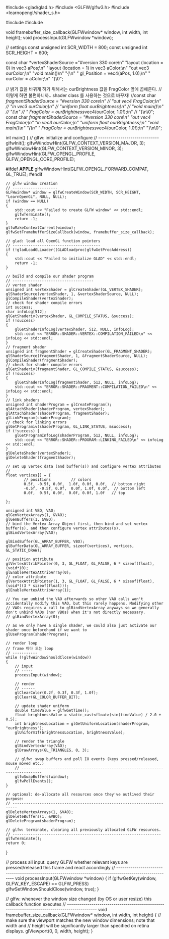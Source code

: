#include <glad/glad.h>
#include <GLFW/glfw3.h>
#include <learnopengl/shader_s.h>

#include <iostream>
#include <cmath>

void framebuffer_size_callback(GLFWwindow* window, int width, int height);
void processInput(GLFWwindow *window);

// settings
const unsigned int SCR_WIDTH = 800;
const unsigned int SCR_HEIGHT = 600;

const char *vertexShaderSource ="#version 330 core\n"
                                "layout (location = 0) in vec3 aPos;\n"
                                "layout (location = 1) in vec3 aColor;\n"
                                "out vec3 ourColor;\n"
                                "void main()\n"
                                "{\n"
                                "   gl_Position = vec4(aPos, 1.0);\n"
                                "   ourColor = aColor;\n"
                                "}\0";

// 밝기 값을 바뀌게 하기 위해서는 ourBrightness 값을 FragColor 앞에 곱해준다.
// 이렇게 하면 불편하니까.. shader class 를 사용하는 것으로 바꾸자!
//const char *fragmentShaderSource = "#version 330 core\n"
//                                   "out vec4 FragColor;\n"
//                                   "in vec3 ourColor;\n"
//                                   "uniform float ourBrightness;\n"
//                                   "void main()\n"
//                                   "{\n"
//                                   "   FragColor = ourBrightness*vec4(ourColor, 1.0f);\n"
//                                   "}\n\0";
const char *fragmentShaderSource = "#version 330 core\n"
                                   "out vec4 FragColor;\n"
                                   "in vec3 ourColor;\n"
                                   "uniform float ourBrightness;\n"
                                   "void main()\n"
                                   "{\n"
                                   "   FragColor = ourBrightness*vec4(ourColor, 1.0f);\n"
                                   "}\n\0";

int main()
{
    // glfw: initialize and configure
    // ------------------------------
    glfwInit();
    glfwWindowHint(GLFW_CONTEXT_VERSION_MAJOR, 3);
    glfwWindowHint(GLFW_CONTEXT_VERSION_MINOR, 3);
    glfwWindowHint(GLFW_OPENGL_PROFILE, GLFW_OPENGL_CORE_PROFILE);

#ifdef __APPLE__
    glfwWindowHint(GLFW_OPENGL_FORWARD_COMPAT, GL_TRUE);
#endif

    // glfw window creation
    // --------------------
    GLFWwindow* window = glfwCreateWindow(SCR_WIDTH, SCR_HEIGHT, "LearnOpenGL", NULL, NULL);
    if (window == NULL)
    {
        std::cout << "Failed to create GLFW window" << std::endl;
        glfwTerminate();
        return -1;
    }
    glfwMakeContextCurrent(window);
    glfwSetFramebufferSizeCallback(window, framebuffer_size_callback);

    // glad: load all OpenGL function pointers
    // ---------------------------------------
    if (!gladLoadGLLoader((GLADloadproc)glfwGetProcAddress))
    {
        std::cout << "Failed to initialize GLAD" << std::endl;
        return -1;
    }

    // build and compile our shader program
    // ------------------------------------
    // vertex shader
    unsigned int vertexShader = glCreateShader(GL_VERTEX_SHADER);
    glShaderSource(vertexShader, 1, &vertexShaderSource, NULL);
    glCompileShader(vertexShader);
    // check for shader compile errors
    int success;
    char infoLog[512];
    glGetShaderiv(vertexShader, GL_COMPILE_STATUS, &success);
    if (!success)
    {
        glGetShaderInfoLog(vertexShader, 512, NULL, infoLog);
        std::cout << "ERROR::SHADER::VERTEX::COMPILATION_FAILED\n" << infoLog << std::endl;
    }
    // fragment shader
    unsigned int fragmentShader = glCreateShader(GL_FRAGMENT_SHADER);
    glShaderSource(fragmentShader, 1, &fragmentShaderSource, NULL);
    glCompileShader(fragmentShader);
    // check for shader compile errors
    glGetShaderiv(fragmentShader, GL_COMPILE_STATUS, &success);
    if (!success)
    {
        glGetShaderInfoLog(fragmentShader, 512, NULL, infoLog);
        std::cout << "ERROR::SHADER::FRAGMENT::COMPILATION_FAILED\n" << infoLog << std::endl;
    }
    // link shaders
    unsigned int shaderProgram = glCreateProgram();
    glAttachShader(shaderProgram, vertexShader);
    glAttachShader(shaderProgram, fragmentShader);
    glLinkProgram(shaderProgram);
    // check for linking errors
    glGetProgramiv(shaderProgram, GL_LINK_STATUS, &success);
    if (!success) {
        glGetProgramInfoLog(shaderProgram, 512, NULL, infoLog);
        std::cout << "ERROR::SHADER::PROGRAM::LINKING_FAILED\n" << infoLog << std::endl;
    }
    glDeleteShader(vertexShader);
    glDeleteShader(fragmentShader);

    // set up vertex data (and buffer(s)) and configure vertex attributes
    // ------------------------------------------------------------------
    float vertices[] = {
            // positions         // colors
            0.5f, -0.5f, 0.0f,  1.0f, 0.0f, 0.0f,  // bottom right
            -0.5f, -0.5f, 0.0f,  0.0f, 1.0f, 0.0f,  // bottom left
            0.0f,  0.5f, 0.0f,  0.0f, 0.0f, 1.0f   // top

    };

    unsigned int VBO, VAO;
    glGenVertexArrays(1, &VAO);
    glGenBuffers(1, &VBO);
    // bind the Vertex Array Object first, then bind and set vertex buffer(s), and then configure vertex attributes(s).
    glBindVertexArray(VAO);

    glBindBuffer(GL_ARRAY_BUFFER, VBO);
    glBufferData(GL_ARRAY_BUFFER, sizeof(vertices), vertices, GL_STATIC_DRAW);

    // position attribute
    glVertexAttribPointer(0, 3, GL_FLOAT, GL_FALSE, 6 * sizeof(float), (void*)0);
    glEnableVertexAttribArray(0);
    // color attribute
    glVertexAttribPointer(1, 3, GL_FLOAT, GL_FALSE, 6 * sizeof(float), (void*)(3 * sizeof(float)));
    glEnableVertexAttribArray(1);

    // You can unbind the VAO afterwards so other VAO calls won't accidentally modify this VAO, but this rarely happens. Modifying other
    // VAOs requires a call to glBindVertexArray anyways so we generally don't unbind VAOs (nor VBOs) when it's not directly necessary.
    // glBindVertexArray(0);

    // as we only have a single shader, we could also just activate our shader once beforehand if we want to
    glUseProgram(shaderProgram);

    // render loop
    // frame 마다 도는 loop
    // -----------
    while (!glfwWindowShouldClose(window))
    {
        // input
        // -----
        processInput(window);

        // render
        // ------
        glClearColor(0.2f, 0.3f, 0.3f, 1.0f);
        glClear(GL_COLOR_BUFFER_BIT);

        // update shader uniform
        double timeValue = glfwGetTime();
        float brightnessValue = static_cast<float>(sin(timeValue) / 2.0 + 0.5);
        int brightnessLocation = glGetUniformLocation(shaderProgram, "ourBrightness");
        glUniform1f(brightnessLocation, brightnessValue);

        // render the triangle
        glBindVertexArray(VAO);
        glDrawArrays(GL_TRIANGLES, 0, 3);

        // glfw: swap buffers and poll IO events (keys pressed/released, mouse moved etc.)
        // -------------------------------------------------------------------------------
        glfwSwapBuffers(window);
        glfwPollEvents();
    }

    // optional: de-allocate all resources once they've outlived their purpose:
    // ------------------------------------------------------------------------
    glDeleteVertexArrays(1, &VAO);
    glDeleteBuffers(1, &VBO);
    glDeleteProgram(shaderProgram);

    // glfw: terminate, clearing all previously allocated GLFW resources.
    // ------------------------------------------------------------------
    glfwTerminate();
    return 0;
}

// process all input: query GLFW whether relevant keys are pressed/released this frame and react accordingly
// ---------------------------------------------------------------------------------------------------------
void processInput(GLFWwindow *window)
{
    if (glfwGetKey(window, GLFW_KEY_ESCAPE) == GLFW_PRESS)
        glfwSetWindowShouldClose(window, true);
}

// glfw: whenever the window size changed (by OS or user resize) this callback function executes
// ---------------------------------------------------------------------------------------------
void framebuffer_size_callback(GLFWwindow* window, int width, int height)
{
    // make sure the viewport matches the new window dimensions; note that width and
    // height will be significantly larger than specified on retina displays.
    glViewport(0, 0, width, height);
}